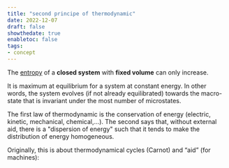 ```yaml
---
title: "second principe of thermodynamic"
date: 2022-12-07
draft: false
showthedate: true
enabletoc: false
tags:
- concept
---
```


The [entropy](definition/entropy.md) of a **closed system** with **fixed volume** can only increase. 

It is maximum at equilibrium for a system at constant energy. In other words, the system evolves (if not already equilibrated) towards the macro-state that is invariant under the most number of microstates. 

The first law of thermodynamic is the conservation of energy (electric, kinetic, mechanical, chemical,...). The second says that, without external aid, there is a "dispersion of energy" such that it tends to make the distribution of energy homogeneous. 

Originally, this is about thermodynamical cycles (Carnot) and “aid” (for machines):
